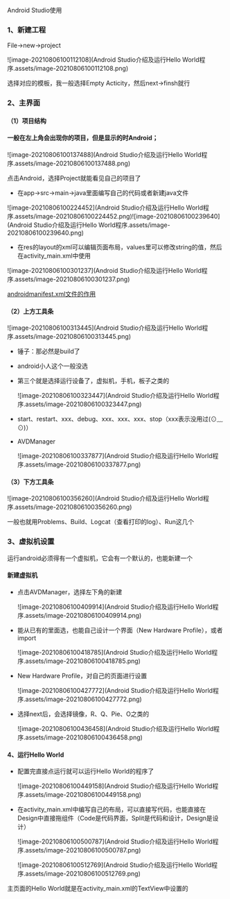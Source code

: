 Android Studio使用

### 1、新建工程

File->new->project

![image-20210806100112108](Android Studio介绍及运行Hello World程序.assets/image-20210806100112108.png)

选择对应的模板，我一般选择Empty Acticity，然后next->finsh就行

### 2、主界面

#### （1）项目结构

#### 一般在左上角会出现你的项目，但是显示的时Android；

![image-20210806100137488](Android Studio介绍及运行Hello World程序.assets/image-20210806100137488.png)



点击Android，选择Project就能看见自己的项目了

- 在app->src->main->java里面编写自己的代码或者新建java文件

![image-20210806100224452](Android Studio介绍及运行Hello World程序.assets/image-20210806100224452.png)![image-20210806100239640](Android Studio介绍及运行Hello World程序.assets/image-20210806100239640.png)

- 在res的layout的xml可以编辑页面布局，values里可以修改string的值，然后在activity_main.xml中使用

![image-20210806100301237](Android Studio介绍及运行Hello World程序.assets/image-20210806100301237.png)

[androidmanifest.xml文件的作用](https://www.php.cn/faq/465483.html)

#### （2）上方工具条

![image-20210806100313445](Android Studio介绍及运行Hello World程序.assets/image-20210806100313445.png)

- 锤子：那必然是build了

- android小人这个一般没选

- 第三个就是选择运行设备了，虚拟机，手机，板子之类的

  ![image-20210806100323447](Android Studio介绍及运行Hello World程序.assets/image-20210806100323447.png)

- start、restart、xxx、debug、xxx、xxx、xxx、stop（xxx表示没用过(⊙﹏⊙)）

- AVDManager

  ![image-20210806100337877](Android Studio介绍及运行Hello World程序.assets/image-20210806100337877.png)

#### （3）下方工具条

![image-20210806100356260](Android Studio介绍及运行Hello World程序.assets/image-20210806100356260.png)

一般也就用Problems、Build、Logcat（查看打印的log）、Run这几个

### 3、虚拟机设置

运行android必须得有一个虚拟机，它会有一个默认的，也能新建一个

#### 新建虚拟机

- 点击AVDManager，选择左下角的新建

  ![image-20210806100409914](Android Studio介绍及运行Hello World程序.assets/image-20210806100409914.png)

- 能从已有的里面选，也能自己设计一个界面（New Hardware Profile），或者import

  ![image-20210806100418785](Android Studio介绍及运行Hello World程序.assets/image-20210806100418785.png)

- New Hardware Profile，对自己的页面进行设置

  ![image-20210806100427772](Android Studio介绍及运行Hello World程序.assets/image-20210806100427772.png)

- 选择next后，会选择镜像，R、Q、Pie、O之类的

  ![image-20210806100436458](Android Studio介绍及运行Hello World程序.assets/image-20210806100436458.png)

#### 4、运行Hello World

- 配置完直接点运行就可以运行Hello World的程序了

  ![image-20210806100449158](Android Studio介绍及运行Hello World程序.assets/image-20210806100449158.png)

- 在activity_main.xml中编写自己的布局，可以直接写代码，也能直接在Design中直接拖组件（Code是代码界面，Split是代码和设计，Design是设计）

  ![image-20210806100500787](Android Studio介绍及运行Hello World程序.assets/image-20210806100500787.png)

  ![image-20210806100512769](Android Studio介绍及运行Hello World程序.assets/image-20210806100512769.png)

主页面的Hello World就是在activity_main.xml的TextView中设置的

